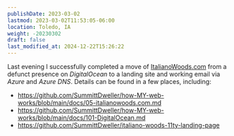 ```yaml
---
publishDate: 2023-03-02
lastmod: 2023-03-02T11:53:05-06:00
location: Toledo, IA
weight: -20230302
draft: false
last_modified_at: 2024-12-22T15:26:22
---
```

Last evening I successfully completed a move of [ItalianoWoods.com](https://italianowoods.com) from a defunct presence on _DigitalOcean_ to a landing site and working email via _Azure_ and _Azure DNS_.  Details can be found in a few places, including:  

  - https://github.com/SummittDweller/how-MY-web-works/blob/main/docs/05-italianowoods.com.md
  - https://github.com/SummittDweller/how-MY-web-works/blob/main/docs/101-DigitalOcean.md
  - https://github.com/SummittDweller/italiano-woods-11ty-landing-page  

  